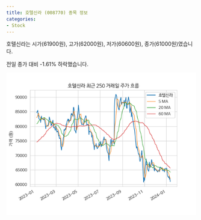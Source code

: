 ```yaml
---
title: 호텔신라 (008770) 종목 정보
categories:
- Stock
---
```


호텔신라는 시가(61900원), 고가(62000원), 저가(60600원), 종가(61000원)였습니다.

전일 종가 대비 -1.61% 하락했습니다.

<!-- more -->

![008770](/assets/images/stock/008770.png)